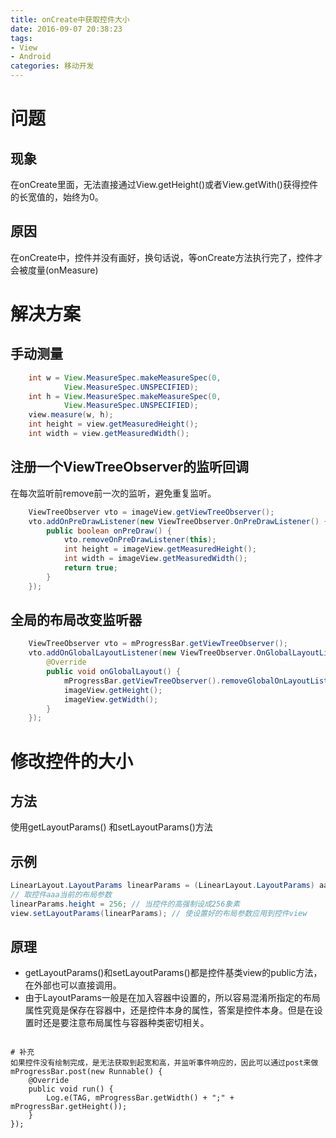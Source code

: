 ```yaml
---
title: onCreate中获取控件大小
date: 2016-09-07 20:38:23
tags: 
- View
- Android
categories: 移动开发
---
```

# 问题
## 现象
在onCreate里面，无法直接通过View.getHeight()或者View.getWith()获得控件的长宽值的，始终为0。
## 原因
在onCreate中，控件并没有画好，换句话说，等onCreate方法执行完了，控件才会被度量(onMeasure)

# 解决方案
## 手动测量
```java
    int w = View.MeasureSpec.makeMeasureSpec(0,
            View.MeasureSpec.UNSPECIFIED);
    int h = View.MeasureSpec.makeMeasureSpec(0,
            View.MeasureSpec.UNSPECIFIED);
    view.measure(w, h);
    int height = view.getMeasuredHeight();
    int width = view.getMeasuredWidth();
```
## 注册一个ViewTreeObserver的监听回调
在每次监听前remove前一次的监听，避免重复监听。
```java
    ViewTreeObserver vto = imageView.getViewTreeObserver();
    vto.addOnPreDrawListener(new ViewTreeObserver.OnPreDrawListener() {
        public boolean onPreDraw() {
            vto.removeOnPreDrawListener(this);
            int height = imageView.getMeasuredHeight();
            int width = imageView.getMeasuredWidth();
            return true;
        }
    });
```
<!--more-->
## 全局的布局改变监听器
```java
    ViewTreeObserver vto = mProgressBar.getViewTreeObserver();
    vto.addOnGlobalLayoutListener(new ViewTreeObserver.OnGlobalLayoutListener() {
        @Override
        public void onGlobalLayout() {
            mProgressBar.getViewTreeObserver().removeGlobalOnLayoutListener(this);
            imageView.getHeight();
            imageView.getWidth();
        }
    });
```
# 修改控件的大小

## 方法
使用getLayoutParams() 和setLayoutParams()方法
## 示例
```java
LinearLayout.LayoutParams linearParams = (LinearLayout.LayoutParams) aaa.getLayoutParams(); 
// 取控件aaa当前的布局参数
linearParams.height = 256; // 当控件的高强制设成256象素
view.setLayoutParams(linearParams); // 使设置好的布局参数应用到控件view
```
## 原理
* getLayoutParams()和setLayoutParams()都是控件基类view的public方法，在外部也可以直接调用。
* 由于LayoutParams一般是在加入容器中设置的，所以容易混淆所指定的布局属性究竟是保存在容器中，还是控件本身的属性，答案是控件本身。但是在设置时还是要注意布局属性与容器种类密切相关。
```

# 补充
如果控件没有绘制完成，是无法获取到起宽和高，并监听事件响应的，因此可以通过post来做
mProgressBar.post(new Runnable() {
    @Override
    public void run() {
        Log.e(TAG, mProgressBar.getWidth() + ";" + mProgressBar.getHeight());
    }
});
